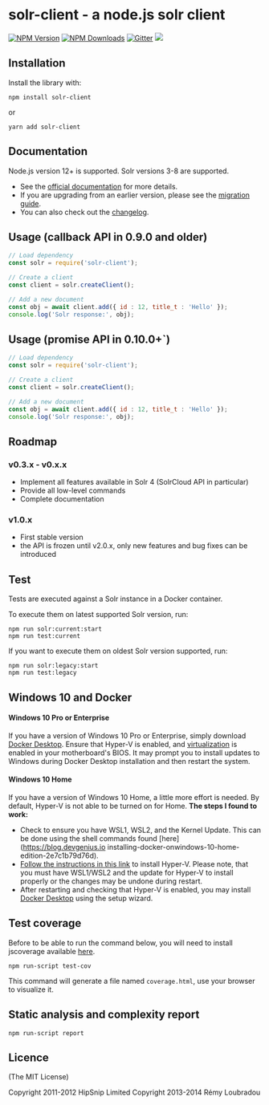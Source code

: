 # solr-client - a node.js solr client
[![NPM Version](https://img.shields.io/npm/v/solr-client.svg)](https://npmjs.org/package/solr-client)
[![NPM Downloads](https://img.shields.io/npm/dm/solr-client.svg)](https://npmjs.org/package/solr-client)
[![Gitter](https://badges.gitter.im/Join%20Chat.svg)](https://gitter.im/lbdremy/solr-node-client?utm_source=badge&utm_medium=badge&utm_campaign=pr-badge&utm_content=badge)
![](https://github.com/lbdremy/solr-node-client/workflows/CI/badge.svg)

## Installation

Install the library with:

```shell
npm install solr-client
```

or

```shell
yarn add solr-client
```

## Documentation

Node.js version 12+ is supported.
Solr versions 3-8 are supported.

* See the [official documentation](https://lbdremy.github.io/solr-node-client/) for more details.
* If you are upgrading from an earlier version, please see the [migration guide](https://github.com/lbdremy/solr-node-client/blob/master/UPGRADING.md).
* You can also check out the [changelog](https://github.com/lbdremy/solr-node-client/blob/master/CHANGELOG.md).

## Usage (callback API in 0.9.0 and older)

```js
// Load dependency
const solr = require('solr-client');

// Create a client
const client = solr.createClient();

// Add a new document
const obj = await client.add({ id : 12, title_t : 'Hello' });
console.log('Solr response:', obj);
```

## Usage (promise API in 0.10.0+`)

```js
// Load dependency
const solr = require('solr-client');

// Create a client
const client = solr.createClient();

// Add a new document
const obj = await client.add({ id : 12, title_t : 'Hello' });
console.log('Solr response:', obj);
```

## Roadmap

### v0.3.x - v0.x.x

- Implement all features available in Solr 4 (SolrCloud API in particular)
- Provide all low-level commands
- Complete documentation

### v1.0.x

- First stable version
- the API is frozen until v2.0.x, only new features and bug fixes can be introduced

## Test

Tests are executed against a Solr instance in a Docker container. 

To execute them on latest supported Solr version, run:

```shell
npm run solr:current:start
npm run test:current
```

If you want to execute them on oldest Solr version supported, run:

```shell
npm run solr:legacy:start
npm run test:legacy
```
## Windows 10 and Docker

#### Windows 10 Pro or Enterprise

If you have a version of Windows 10 Pro or Enterprise, simply download [Docker Desktop](https://docs.docker.com/desktop/windows/install/). Ensure that Hyper-V is enabled, and [virtualization](https://docs.docker.com/desktop/windows/troubleshoot/#virtualization-must-be-enabled) is enabled in your motherboard's BIOS. It may prompt you to install updates to Windows during Docker Desktop installation and then restart the system.

#### Windows 10 Home

If you have a version of Windows 10 Home, a little more effort is needed. By default, Hyper-V is not able to be turned on for Home.
**The steps I found to work:**
- Check to ensure you have WSL1, WSL2, and the Kernel Update. This can be done using the shell commands found [here](https://blog.devgenius.io installing-docker-onwindows-10-home-edition-2e7c1b79d76d). 
- [Follow the instructions in this link](https://www.itechtics.com/enable-hyper-v-windows-10-home/) to install Hyper-V. Please note, that you must have WSL1/WSL2 and the update for Hyper-V to install properly or the changes may be undone during restart.
- After restarting and checking that Hyper-V is enabled, you may install [Docker Desktop](https://docs.docker.com/desktop/windows/install/) using the setup wizard.

## Test coverage

Before to be able to run the command below, you will need to install jscoverage available 
[here](https://github.com/visionmedia/node-jscoverage).

```
npm run-script test-cov
```

This command will generate a file named `coverage.html`, use your browser to visualize it.

## Static analysis and complexity report

```
npm run-script report
```

## Licence

(The MIT License)

Copyright 2011-2012 HipSnip Limited
Copyright 2013-2014 Rémy Loubradou
